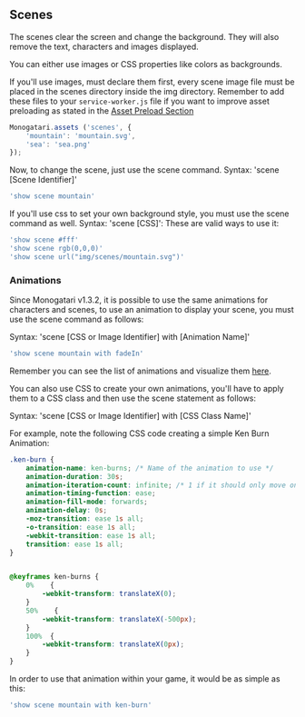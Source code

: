 ## Scenes
The scenes clear the screen and change the background. They will also remove the text, characters and images displayed.

You can either use images or CSS properties like colors as backgrounds. 

If you'll use images, must declare them first, every scene image file must be placed in the scenes directory inside the img directory. Remember to add these files to your `service-worker.js` file if you want to improve asset preloading as stated in the [Asset Preload Section](https://monogatari.io/documentation/configuration/asset-preload/)

```javascript
Monogatari.assets ('scenes', {
    'mountain': 'mountain.svg',
    'sea': 'sea.png'
});
```

Now, to change the scene, just use the scene command. Syntax: 'scene [Scene Identifier]'

```javascript
'show scene mountain'
```

If you'll use css to set your own background style, you must use the scene command as well. Syntax: 'scene [CSS]':
These are valid ways to use it:

```javascript
'show scene #fff'
'show scene rgb(0,0,0)'
'show scene url("img/scenes/mountain.svg")'
```

### Animations

Since Monogatari v1.3.2, it is possible to use the same animations for characters and scenes, to use an animation to display your scene, you must use the scene command as follows:

 Syntax: 'scene [CSS or Image Identifier] with [Animation Name]'

```javascript
'show scene mountain with fadeIn'
```

Remember you can see the list of animations and visualize them [here](https://daneden.github.io/animate.css/).

You can also use CSS to create your own animations, you'll have to apply them to a CSS class and then use the scene statement as follows:

Syntax: 'scene [CSS or Image Identifier] with [CSS Class Name]'

For example, note the following CSS code creating a simple Ken Burn Animation:

```css
.ken-burn {
    animation-name: ken-burns; /* Name of the animation to use */
    animation-duration: 30s;
    animation-iteration-count: infinite; /* 1 if it should only move once */
    animation-timing-function: ease;
    animation-fill-mode: forwards;
    animation-delay: 0s;
    -moz-transition: ease 1s all;
    -o-transition: ease 1s all;
    -webkit-transition: ease 1s all;
    transition: ease 1s all;
}


@keyframes ken-burns {
    0%    { 
        -webkit-transform: translateX(0); 
    }
    50%    {
        -webkit-transform: translateX(-500px);
    }
    100%  {
        -webkit-transform: translateX(0px); 
    }
}
```

In order to use that animation within your game, it would be as simple as this:

```javascript
'show scene mountain with ken-burn'
```